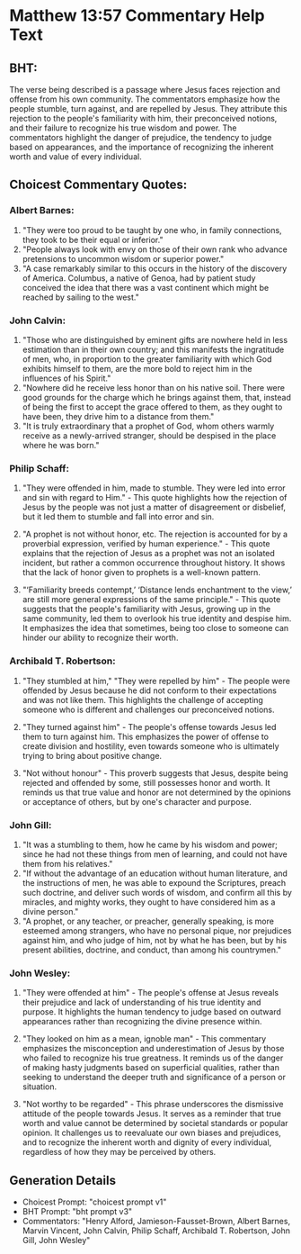 # Matthew 13:57 Commentary Help Text

## BHT:
The verse being described is a passage where Jesus faces rejection and offense from his own community. The commentators emphasize how the people stumble, turn against, and are repelled by Jesus. They attribute this rejection to the people's familiarity with him, their preconceived notions, and their failure to recognize his true wisdom and power. The commentators highlight the danger of prejudice, the tendency to judge based on appearances, and the importance of recognizing the inherent worth and value of every individual.

## Choicest Commentary Quotes:
### Albert Barnes:
1. "They were too proud to be taught by one who, in family connections, they took to be their equal or inferior."
2. "People always look with envy on those of their own rank who advance pretensions to uncommon wisdom or superior power."
3. "A case remarkably similar to this occurs in the history of the discovery of America. Columbus, a native of Genoa, had by patient study conceived the idea that there was a vast continent which might be reached by sailing to the west."

### John Calvin:
1. "Those who are distinguished by eminent gifts are nowhere held in less estimation than in their own country; and this manifests the ingratitude of men, who, in proportion to the greater familiarity with which God exhibits himself to them, are the more bold to reject him in the influences of his Spirit."
2. "Nowhere did he receive less honor than on his native soil. There were good grounds for the charge which he brings against them, that, instead of being the first to accept the grace offered to them, as they ought to have been, they drive him to a distance from them."
3. "It is truly extraordinary that a prophet of God, whom others warmly receive as a newly-arrived stranger, should be despised in the place where he was born."

### Philip Schaff:
1. "They were offended in him, made to stumble. They were led into error and sin with regard to Him." - This quote highlights how the rejection of Jesus by the people was not just a matter of disagreement or disbelief, but it led them to stumble and fall into error and sin.

2. "A prophet is not without honor, etc. The rejection is accounted for by a proverbial expression, verified by human experience." - This quote explains that the rejection of Jesus as a prophet was not an isolated incident, but rather a common occurrence throughout history. It shows that the lack of honor given to prophets is a well-known pattern.

3. "‘Familiarity breeds contempt,’ ‘Distance lends enchantment to the view,’ are still more general expressions of the same principle." - This quote suggests that the people's familiarity with Jesus, growing up in the same community, led them to overlook his true identity and despise him. It emphasizes the idea that sometimes, being too close to someone can hinder our ability to recognize their worth.

### Archibald T. Robertson:
1. "They stumbled at him," "They were repelled by him" - The people were offended by Jesus because he did not conform to their expectations and was not like them. This highlights the challenge of accepting someone who is different and challenges our preconceived notions.

2. "They turned against him" - The people's offense towards Jesus led them to turn against him. This emphasizes the power of offense to create division and hostility, even towards someone who is ultimately trying to bring about positive change.

3. "Not without honour" - This proverb suggests that Jesus, despite being rejected and offended by some, still possesses honor and worth. It reminds us that true value and honor are not determined by the opinions or acceptance of others, but by one's character and purpose.

### John Gill:
1. "It was a stumbling to them, how he came by his wisdom and power; since he had not these things from men of learning, and could not have them from his relatives."
2. "If without the advantage of an education without human literature, and the instructions of men, he was able to expound the Scriptures, preach such doctrine, and deliver such words of wisdom, and confirm all this by miracles, and mighty works, they ought to have considered him as a divine person."
3. "A prophet, or any teacher, or preacher, generally speaking, is more esteemed among strangers, who have no personal pique, nor prejudices against him, and who judge of him, not by what he has been, but by his present abilities, doctrine, and conduct, than among his countrymen."

### John Wesley:
1. "They were offended at him" - The people's offense at Jesus reveals their prejudice and lack of understanding of his true identity and purpose. It highlights the human tendency to judge based on outward appearances rather than recognizing the divine presence within. 

2. "They looked on him as a mean, ignoble man" - This commentary emphasizes the misconception and underestimation of Jesus by those who failed to recognize his true greatness. It reminds us of the danger of making hasty judgments based on superficial qualities, rather than seeking to understand the deeper truth and significance of a person or situation. 

3. "Not worthy to be regarded" - This phrase underscores the dismissive attitude of the people towards Jesus. It serves as a reminder that true worth and value cannot be determined by societal standards or popular opinion. It challenges us to reevaluate our own biases and prejudices, and to recognize the inherent worth and dignity of every individual, regardless of how they may be perceived by others.


## Generation Details
- Choicest Prompt: "choicest prompt v1"
- BHT Prompt: "bht prompt v3"
- Commentators: "Henry Alford, Jamieson-Fausset-Brown, Albert Barnes, Marvin Vincent, John Calvin, Philip Schaff, Archibald T. Robertson, John Gill, John Wesley"
